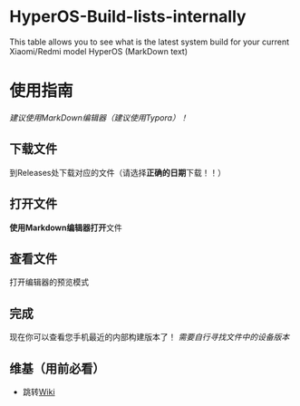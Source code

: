 # HyperOS-Build-lists-internally
This table allows you to see what is the latest system build for your current Xiaomi/Redmi model HyperOS (MarkDown text)
# 使用指南
_建议使用MarkDown编辑器（建议使用Typora）！_
## 下载文件
到Releases处下载对应的文件（请选择**正确的日期**下载！！）
## 打开文件
**使用Markdown编辑器打开**文件
## 查看文件
打开编辑器的预览模式
## 完成
现在你可以查看您手机最近的内部构建版本了！ 
_需要自行寻找文件中的设备版本_
## 维基（用前必看）
- 跳转[Wiki](https://github.com/Afly-dream/HyperOS-Build-lists-internally/wiki/Dream%E2%80%90HyperOS%E2%80%90Wiki)
